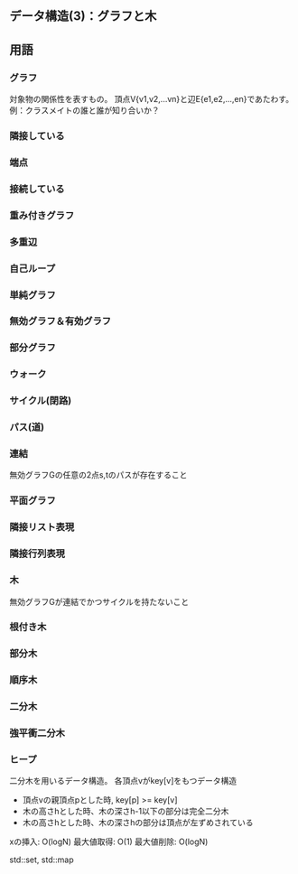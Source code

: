 ## データ構造(3)：グラフと木

## 用語
### グラフ
対象物の関係性を表すもの。
頂点V{v1,v2,...vn}と辺E{e1,e2,...,en}であたわす。
例：クラスメイトの誰と誰が知り合いか？

### 隣接している
### 端点
### 接続している
### 重み付きグラフ
### 多重辺
### 自己ループ
### 単純グラフ
### 無効グラフ＆有効グラフ
### 部分グラフ
### ウォーク
### サイクル(閉路)
### パス(道)
### 連結
無効グラフGの任意の2点s,tのパスが存在すること

### 平面グラフ
### 隣接リスト表現
### 隣接行列表現

### 木
無効グラフGが連結でかつサイクルを持たないこと

### 根付き木
### 部分木
### 順序木
### 二分木
### 強平衝二分木
### ヒープ
二分木を用いるデータ構造。
各頂点vがkey[v]をもつデータ構造

- 頂点vの親頂点pとした時, key[p] >= key[v]
- 木の高さhとした時、木の深さh-1以下の部分は完全二分木
- 木の高さhとした時、木の深さhの部分は頂点が左ずめされている

xの挿入: O(logN)
最大値取得: O(1)
最大値削除: O(logN)

std::set, std::map
